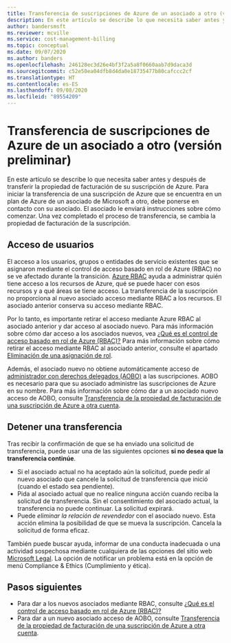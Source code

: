 ```yaml
---
title: Transferencia de suscripciones de Azure de un asociado a otro (versión preliminar)
description: En este artículo se describe lo que necesita saber antes y después de transferir la propiedad de facturación de su suscripción de Azure.
author: bandersmsft
ms.reviewer: mcville
ms.service: cost-management-billing
ms.topic: conceptual
ms.date: 09/07/2020
ms.author: banders
ms.openlocfilehash: 246128ec3d26e4bf3f2a5a8f0660aab7d9daca3d
ms.sourcegitcommit: c52e50ea04dfb8d4da0e18735477b80cafccc2cf
ms.translationtype: HT
ms.contentlocale: es-ES
ms.lasthandoff: 09/08/2020
ms.locfileid: "89554209"
---
```

# <a name="transfer-azure-subscriptions-from-one-partner-to-another-preview"></a>Transferencia de suscripciones de Azure de un asociado a otro (versión preliminar)

En este artículo se describe lo que necesita saber antes y después de transferir la propiedad de facturación de su suscripción de Azure. Para iniciar la transferencia de una suscripción de Azure que se encuentra en un plan de Azure de un asociado de Microsoft a otro, debe ponerse en contacto con su asociado. El asociado le enviará instrucciones sobre cómo comenzar. Una vez completado el proceso de transferencia, se cambia la propiedad de facturación de la suscripción.

## <a name="user-access"></a>Acceso de usuarios

El acceso a los usuarios, grupos o entidades de servicio existentes que se asignaron mediante el control de acceso basado en rol de Azure (RBAC) no se ve afectado durante la transición. [Azure RBAC](../../role-based-access-control/overview.md) ayuda a administrar quién tiene acceso a los recursos de Azure, qué se puede hacer con esos recursos y a qué áreas se tiene acceso. La transferencia de la suscripción no proporciona al nuevo asociado acceso mediante RBAC a los recursos. El asociado anterior conserva su acceso mediante RBAC.

Por lo tanto, es importante retirar el acceso mediante Azure RBAC al asociado anterior y dar acceso al asociado nuevo. Para más información sobre cómo dar acceso a los asociados nuevos, vea [¿Qué es el control de acceso basado en rol de Azure (RBAC)?](../../role-based-access-control/overview.md) Para más información sobre cómo retirar el acceso mediante RBAC al asociado anterior, consulte el apartado [Eliminación de una asignación de rol](../../role-based-access-control/role-assignments-portal.md#remove-a-role-assignment).

Además, el asociado nuevo no obtiene automáticamente acceso de [administrador con derechos delegados (AOBO)](https://channel9.msdn.com/Series/cspdev/Module-11-Admin-On-Behalf-Of-AOBO) a las suscripciones. AOBO es necesario para que su asociado administre las suscripciones de Azure en su nombre. Para más información sobre cómo dar a un asociado nuevo acceso de AOBO, consulte [Transferencia de la propiedad de facturación de una suscripción de Azure a otra cuenta](billing-subscription-transfer.md).

## <a name="stop-a-transfer"></a>Detener una transferencia

Tras recibir la confirmación de que se ha enviado una solicitud de transferencia, puede usar una de las siguientes opciones **si no desea que la transferencia continúe**.

- Si el asociado actual no ha aceptado aún la solicitud, puede pedir al nuevo asociado que cancele la solicitud de transferencia que inició (cuando el estado sea pendiente).
- Pida al asociado actual que no realice ninguna acción cuando reciba la solicitud de transferencia. Sin el consentimiento del asociado actual, la transferencia no puede continuar. La solicitud expirará.
- Puede _eliminar la relación de revendedor_ con el asociado nuevo. Esta acción elimina la posibilidad de que se mueva la suscripción. Cancela la solicitud de forma eficaz.

También puede buscar ayuda, informar de una conducta inadecuada o una actividad sospechosa mediante cualquiera de las opciones del sitio web [Microsoft Legal](https://www.microsoft.com/legal/). La opción de notificar un problema está en la opción de menú Compliance & Ethics (Cumplimiento y ética).

## <a name="next-steps"></a>Pasos siguientes

- Para dar a los nuevos asociados mediante RBAC, consulte [¿Qué es el control de acceso basado en rol de Azure (RBAC)?](../../role-based-access-control/overview.md)
- Para dar a un nuevo asociado acceso de AOBO, consulte [Transferencia de la propiedad de facturación de una suscripción de Azure a otra cuenta](billing-subscription-transfer.md).